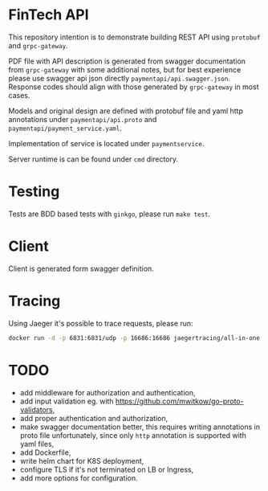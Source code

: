 # FinTech API

This repository intention is to demonstrate building REST API using `protobuf` and `grpc-gateway`.

PDF file with API description is generated from swagger documentation from `grpc-gateway` with some additional notes, but for best experience please use swagger api json directly `paymentapi/api.swagger.json`. Response codes should align with those generated by `grpc-gateway` in most cases.

Models and original design are defined with protobuf file and yaml http annotations under `paymentapi/api.proto` and `paymentapi/payment_service.yaml`.

Implementation of service is located under `paymentservice`.

Server runtime is can be found under `cmd` directory.

# Testing

Tests are BDD based tests with `ginkgo`, please run `make test`.

# Client

Client is generated form swagger definition.

# Tracing

Using Jaeger it's possible to trace requests, please run:

```bash
docker run -d -p 6831:6831/udp -p 16686:16686 jaegertracing/all-in-one:latest
```

# TODO

* add middleware for authorization and authentication,
* add input validation eg. with https://github.com/mwitkow/go-proto-validators,
* add proper authentication and authorization,
* make swagger documentation better, this requires writing annotations in proto file unfortunately, since only `http` annotation is supported with yaml files,
* add Dockerfile,
* write helm chart for K8S deployment,
* configure TLS if it's not terminated on LB or Ingress,
* add more options for configuration.
